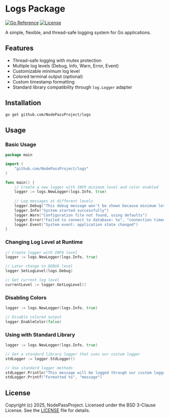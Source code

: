 # Logs Package

[![Go Reference](https://pkg.go.dev/badge/github.com/NodePassProject/logs.svg)](https://pkg.go.dev/github.com/NodePassProject/logs)
[![License](https://img.shields.io/badge/License-BSD_3--Clause-blue.svg)](https://opensource.org/licenses/BSD-3-Clause)

A simple, flexible, and thread-safe logging system for Go applications.

## Features

- Thread-safe logging with mutex protection
- Multiple log levels (Debug, Info, Warn, Error, Event)
- Customizable minimum log level
- Colored terminal output (optional)
- Custom timestamp formatting
- Standard library compatibility through `log.Logger` adapter

## Installation

```bash
go get github.com/NodePassProject/logs
```

## Usage

### Basic Usage

```go
package main

import (
    "github.com/NodePassProject/logs"
)

func main() {
    // Create a new logger with INFO minimum level and color enabled
    logger := logs.NewLogger(logs.Info, true)
    
    // Log messages at different levels
    logger.Debug("This debug message won't be shown because minimum level is INFO")
    logger.Info("System started successfully")
    logger.Warn("Configuration file not found, using defaults")
    logger.Error("Failed to connect to database: %s", "connection timeout")
    logger.Event("System event: application state changed")
}
```

### Changing Log Level at Runtime

```go
// Create logger with INFO level
logger := logs.NewLogger(logs.Info, true)

// Later change to DEBUG level
logger.SetLogLevel(logs.Debug)

// Get current log level
currentLevel := logger.GetLogLevel()
```

### Disabling Colors

```go
logger := logs.NewLogger(logs.Info, true)

// Disable colored output
logger.EnableColor(false)
```

### Using with Standard Library

```go
logger := logs.NewLogger(logs.Info, true)

// Get a standard library logger that uses our custom logger
stdLogger := logger.StdLogger()

// Use standard logger methods
stdLogger.Println("This message will be logged through our custom logger")
stdLogger.Printf("Formatted %s", "message")
```

## License

Copyright (c) 2025, NodePassProject. Licensed under the BSD 3-Clause License.
See the [LICENSE](LICENSE) file for details.
